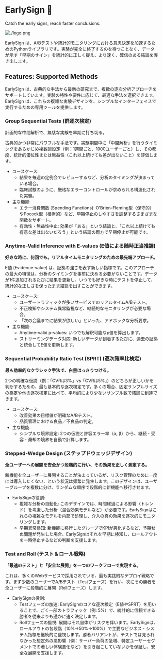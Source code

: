 # EarlySign 🧪

Catch the early signs, reach faster conclusions.

![./logo.png](./logo.png)

EarlySign は、A/Bテストや統計的モニタリングにおける意思決定を加速するためのPythonライブラリです。実験が完全に終了するのを待つことなく、データが示す「早期のサイン」を統計的に正しく捉え、より速く、確信のある結論を導き出します。


## Features: Supported Methods
EarlySign は、古典的な手法から最新の研究まで、複数の逐次分析アプローチをサポートしています。実験の特性や要件に応じて、最適な手法を選択できます。
EarlySign は、これらの複雑な実験デザインを、シンプルなインターフェイスで実行するための専用ツールを提供します。

### Group Sequential Tests (群逐次検定)
計画的な中間解析で、無駄な実験を早期に打ち切る。

古典的かつ非常にパワフルな手法です。実験期間中に「中間解析」を行うタイミングをあらかじめ複数回設定（例：1週間ごと、1000ユーザーごと）し、その都度、統計的優位性または無益性（これ以上続けても差が出ないこと）を評価します。

- ユースケース:
  - 結果を毎週の定例会でレビューするなど、分析のタイミングが決まっている場合。
  - 臨床試験のように、厳格なエラーコントロールが求められる構造化された実験。
- 主な機能:
  - エラー消費関数 (Spending Functions): O'Brien-Fleming型（保守的）やPocock型（積極的）など、早期停止のしやすさを調整するさまざまな関数をサポート。
  - 有効性・無益性中止: 効果が「ある」という結論と、「これ以上続けても有意な差は出ないだろう」という結論の両方で早期停止が可能です。

### Anytime-Valid Inference with E-values (E値による随時正当推論)

**好きな時に、何回でも。リアルタイムモニタリングのための最先端アプローチ。**

E値 (Evidence-value) は、証拠の強さを表す新しい指標です。このアプローチの最大の特徴は、分析のタイミングを事前に決める必要がないことです。データが1件追加されるたびに結果を更新し、いつでも好きな時にテストを停止して、統計的な正しさを保ったまま結論を出すことができます。

- ユースケース:
    - ユーザートラフィックが多いサービスでのリアルタイムA/Bテスト。
    - 不正検知やシステム異常監視など、継続的なモニタリングが必要な場合。
    - 「次の会議までに結果が欲しい」といった、アドホックな分析要求。
- 主な機能:
    - Anytime-valid p-values: いつでも解釈可能なp値を算出します。
    - ストリーミングデータ対応: 新しいデータが到着するたびに、過去の証拠と統合してE値を更新します。

### Sequential Probability Ratio Test (SPRT) (逐次確率比検定)
**最も効率的なクラシック手法で、白黒はっきりつける。**

2つの明確な仮説（例：「CVRは3%」vs「CVRは5%」）のどちらが正しいかを判断するための、最も基本的な逐次検定です。多くの場合、固定サンプルサイズの検定や他の逐次検定に比べて、平均的により少ないサンプル数で結論に到達できます。

- ユースケース:
    - 改善効果の目標値が明確なA/Bテスト。
    - 品質管理における良品／不良品の判定。
- 主な機能:
    - シンプルな境界設定: 2つの仮説と許容エラー率（α, β）から、継続・受容・棄却の境界を自動で計算します。

### Stepped-Wedge Design (ステップドウェッジデザイン)
**全ユーザーへの展開を安全かつ段階的に行い、その効果を正しく測定する。**

新機能を全ユーザーに展開することが決まっているが、リスク管理のために一度には導入したくない、という状況は頻繁に発生します。このデザインは、ユーザーグループを複数に分け、ランダムな順序で段階的に新機能へ移行させます。

- EarlySignの役割:
    - 複雑な分析の自動化: このデザインでは、時間経過による影響（トレンド）を考慮した分析（混合効果モデルなど）が必要です。EarlySignはこれらの複雑なモデルを内部で処理し、介入の真の効果を逐次的にモニタリングします。
    - 早期異常検知: 新機能に移行したグループでKPIが悪化するなど、予期せぬ問題が発生した場合、EarlySignはそれを早期に検知し、ロールアウトを一時停止するなどの判断を支援します。

### Test and Roll (テスト＆ロール戦略)
**「最速のテスト」と「安全な展開」を一つのワークフローで実現する。**

これは、多くのWebサービスで採用されている、最も実践的なデプロイ戦略です。まず少数のユーザーでA/Bテスト（Testフェーズ）を行い、次にその勝者を全ユーザーに段階的に展開（Rollフェーズ）します。

- EarlySignの役割:
    - Testフェーズの加速: EarlySignのコアな逐次検定（E値やSPRT）を用いることで、ごく一部のトラフィック（例: 5%）で、統計的に信頼できる勝者を従来よりも遥かに速く決定します。
    - Rollフェーズの監視: 展開はそれ自体がリスクを伴います。EarlySignは、ロールアウトの各段階（10%→50%→100%）で主要なビジネス・システム指標を継続的に監視します。勝者バリアントが、テストでは見られなかった想定外の悪影響（例：サーバー負荷の急増、特定ユーザーセグメントでの著しい体験悪化など）を引き起こしていないかを保証し、安全な展開を支援します。
